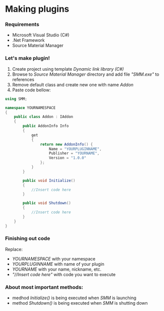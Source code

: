 # Making plugins
### Requirements
* Microsoft Visual Studio (C#)
* .Net Framework
* Source Material Manager

### Let's make plugin!
1. Create project using template _Dynamic link library (C#)_
2. Browse to _Source Material Manager_ directory and add file _"SMM.exe"_ to references
3. Remove default class and create new one with name _Addon_
4. Paste code bellow:
```c#
using SMM;

namespace YOURNAMESPACE
{
    public class Addon : IAddon
    {
        public AddonInfo Info
        {
            get
            {
                return new AddonInfo() {
                    Name = "YOURPLUGINNAME",
                    Publisher = "YOURNAME",
                    Version = "1.0.0"
                };
            }
        }

        public void Initialize()
        {
            //Insert code here
        }

        public void Shutdown()
        {
            //Insert code here
        }
    }
}
```

### Finishing out code
Replace:
* _YOURNAMESPACE_ with your namespace
* _YOURPLUGINNAME_ with name of your plugin
* _YOURNAME_ with your name, nickname, etc.
* _"//Insert code here"_ with code you want to execute

### About most important methods:
* medhod _Initialize()_ is being executed when _SMM_ is launching
* method _Shutdown()_ is being executed when _SMM_ is shutting down
